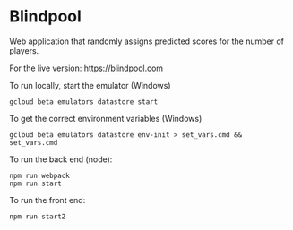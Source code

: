 # Blindpool
Web application that randomly assigns predicted scores for the number of players.

For the live version:
https://blindpool.com

To run locally, start the emulator (Windows)

```gcloud beta emulators datastore start```

To get the correct environment variables (Windows)

```gcloud beta emulators datastore env-init > set_vars.cmd && set_vars.cmd```

To run the back end (node):

```
npm run webpack
npm run start
```

To run the front end:

```npm run start2```
